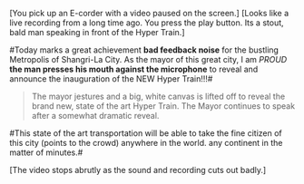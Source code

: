 [You pick up an E-corder with a video paused on the screen.]
[Looks like a live recording from a long time ago. You
press the play button. Its a stout, bald man speaking in front 
of the Hyper Train.]

#Today marks a great achievement **bad feedback noise** for the bustling 
Metropolis of Shangri-La City. As the mayor of this great city, I am 
*PROUD* **the man presses his mouth against the microphone** to reveal 
and announce the inauguration of the NEW Hyper Train!!!#

>The mayor jestures and a big, white canvas is lifted off to reveal
the brand new, state of the art Hyper Train. The Mayor continues to
speak after a somewhat dramatic reveal.

#This state of the art transportation will be able to take the fine
citizen of this city (points to the crowd) anywhere in the world. any 
continent in the matter of minutes.#

[The video stops abrutly as the sound and recording cuts out badly.]
